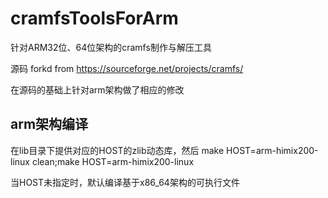 # cramfsToolsForArm
针对ARM32位、64位架构的cramfs制作与解压工具

源码 forkd from https://sourceforge.net/projects/cramfs/

在源码的基础上针对arm架构做了相应的修改

## arm架构编译
在lib目录下提供对应的HOST的zlib动态库，然后
make HOST=arm-himix200-linux clean;make HOST=arm-himix200-linux

当HOST未指定时，默认编译基于x86_64架构的可执行文件

